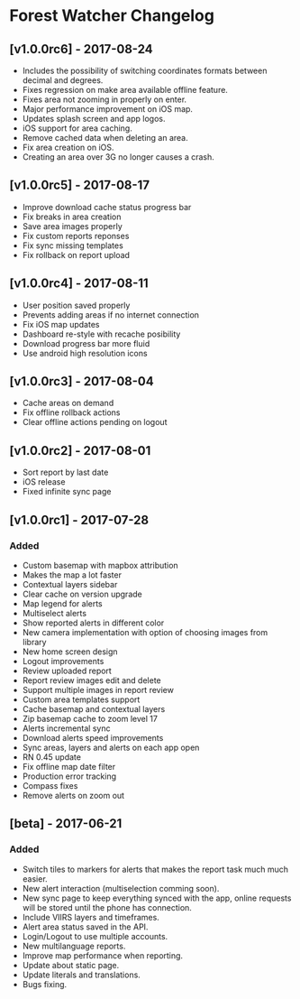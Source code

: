 # Forest Watcher Changelog

## [v1.0.0rc6] - 2017-08-24
- Includes the possibility of switching coordinates formats between decimal and degrees.
- Fixes regression on make area available offline feature.
- Fixes area not zooming in properly on enter.
- Major performance improvement on iOS map.
- Updates splash screen and app logos.
- iOS support for area caching.
- Remove cached data when deleting an area.
- Fix area creation on iOS.
- Creating an area over 3G no longer causes a crash.

## [v1.0.0rc5] - 2017-08-17
- Improve download cache status progress bar
- Fix breaks in area creation
- Save area images properly
- Fix custom reports reponses
- Fix sync missing templates
- Fix rollback on report upload

## [v1.0.0rc4] - 2017-08-11
- User position saved properly
- Prevents adding areas if no internet connection
- Fix iOS map updates
- Dashboard re-style with recache posibility
- Download progress bar more fluid
- Use android high resolution icons

## [v1.0.0rc3] - 2017-08-04
- Cache areas on demand
- Fix offline rollback actions
- Clear offline actions pending on logout

## [v1.0.0rc2] - 2017-08-01
- Sort report by last date
- iOS release
- Fixed infinite sync page

## [v1.0.0rc1] - 2017-07-28

### Added

- Custom basemap with mapbox attribution
- Makes the map a lot faster
- Contextual layers sidebar
- Clear cache on version upgrade
- Map legend for alerts
- Multiselect alerts
- Show reported alerts in different color
- New camera implementation with option of choosing images from library
- New home screen design
- Logout improvements
- Review uploaded report
- Report review images edit and delete
- Support multiple images in report review
- Custom area templates support
- Cache basemap and contextual layers
- Zip basemap cache to zoom level 17
- Alerts incremental sync
- Download alerts speed improvements
- Sync areas, layers and alerts on each app open
- RN 0.45 update
- Fix offline map date filter
- Production error tracking
- Compass fixes
- Remove alerts on zoom out

## [beta] - 2017-06-21

### Added

- Switch tiles to markers for alerts that makes the report task much much easier.
- New alert interaction (multiselection comming soon).
- New sync page to keep everything synced with the app, online requests will be stored until the phone has connection.
- Include VIIRS layers and timeframes.
- Alert area status saved in the API.
- Login/Logout to use multiple accounts.
- New multilanguage reports.
- Improve map performance when reporting.
- Update about static page.
- Update literals and translations.
- Bugs fixing.
